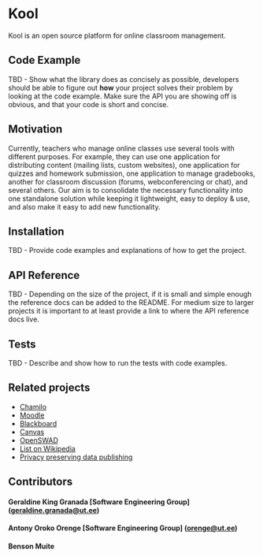 # Kool

Kool is an open source platform for online classroom management. 

## Code Example

TBD - Show what the library does as concisely as possible, developers should be able to figure out **how** your project solves their problem by looking at the code example. Make sure the API you are showing off is obvious, and that your code is short and concise.

## Motivation

Currently, teachers who manage online classes use several tools with different purposes. For example, they can use one application for distributing content (mailing lists, custom websites), one application for quizzes and homework submission, one application to manage gradebooks, another for classroom discussion (forums, webconferencing or chat), and several others. Our aim is to consolidate the necessary functionality into one standalone solution while keeping it lightweight, easy to deploy & use, and also make it easy to add new functionality.

## Installation

TBD - Provide code examples and explanations of how to get the project.

## API Reference

TBD - Depending on the size of the project, if it is small and simple enough the reference docs can be added to the README. For medium size to larger projects it is important to at least provide a link to where the API reference docs live.

## Tests

TBD - Describe and show how to run the tests with code examples.

## Related projects
* [Chamilo](https://chamilo.org/es/)
* [Moodle](https://moodle.org/)
* [Blackboard](http://www.blackboard.com/)
* [Canvas](https://www.canvaslms.com/)
* [OpenSWAD](https://openswad.org/)
* [List on Wikipedia](https://en.wikipedia.org/wiki/List_of_learning_management_systems)
* [Privacy preserving data publishing](https://github.com/rain1/Privacy-Preserving-Data-Publishing)

## Contributors

#### Geraldine King Granada [Software Engineering Group] (geraldine.granada@ut.ee) 
#### Antony Oroko Orenge [Software Engineering Group] (orenge@ut.ee)
#### Benson Muite
